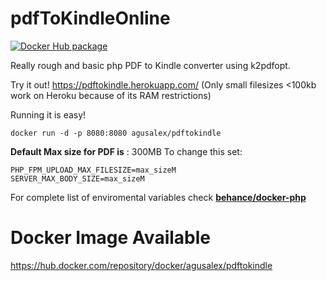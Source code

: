 # pdfToKindleOnline
[![Docker Hub package][dockerhub-badge]][dockerhub-link]

[dockerhub-badge]: https://img.shields.io/badge/images%20on-Docker%20Hub-blue.svg
[dockerhub-link]: https://hub.docker.com/repository/docker/agusalex/pdftokindle "Docker Hub Image"


Really rough and basic php PDF to Kindle converter using k2pdfopt.


Try it out!
https://pdftokindle.herokuapp.com/
(Only small filesizes <100kb work on Heroku because of its RAM restrictions)


Running it is easy!

    docker run -d -p 8080:8080 agusalex/pdftokindle

**Default Max size for PDF is** : 300MB
To change this set:

    PHP_FPM_UPLOAD_MAX_FILESIZE=max_sizeM
    SERVER_MAX_BODY_SIZE=max_sizeM

For complete list of enviromental variables check [**behance/docker-php**](https://github.com/behance/docker-php?files=1#downstream-configuration) 


# Docker Image Available
https://hub.docker.com/repository/docker/agusalex/pdftokindle

